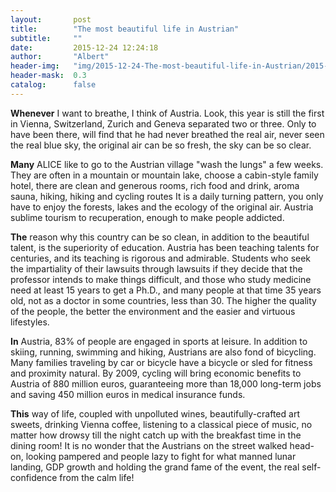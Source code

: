 ```yaml
---
layout:       post
title:        "The most beautiful life in Austrian"
subtitle:     ""
date:         2015-12-24 12:24:18
author:       "Albert"
header-img:   "img/2015-12-24-The-most-beautiful-life-in-Austrian/2015-12-24-The-most-beautiful-life-in-Austrian-h.jpg"
header-mask:  0.3
catalog:      false
---
```


**Whenever** I want to breathe, I think of Austria. Look, this year is still the first in Vienna, Switzerland, Zurich and Geneva separated two or three. Only to have been there, will find that he had never breathed the real air, never seen the real blue sky, the original air can be so fresh, the sky can be so clear.

**Many** ALICE like to go to the Austrian village "wash the lungs" a few weeks. They are often in a mountain or mountain lake, choose a cabin-style family hotel, there are clean and generous rooms, rich food and drink, aroma sauna, hiking, hiking and cycling routes It is a daily turning pattern, you only have to enjoy the forests, lakes and the ecology of the original air. Austria sublime tourism to recuperation, enough to make people addicted.

**The** reason why this country can be so clean, in addition to the beautiful talent, is the superiority of education. Austria has been teaching talents for centuries, and its teaching is rigorous and admirable. Students who seek the impartiality of their lawsuits through lawsuits if they decide that the professor intends to make things difficult, and those who study medicine need at least 15 years to get a Ph.D., and many people at that time 35 years old, not as a doctor in some countries, less than 30. The higher the quality of the people, the better the environment and the easier and virtuous lifestyles.

**In** Austria, 83% of people are engaged in sports at leisure. In addition to skiing, running, swimming and hiking, Austrians are also fond of bicycling. Many families traveling by car or bicycle have a bicycle or sled for fitness and proximity natural. By 2009, cycling will bring economic benefits to Austria of 880 million euros, guaranteeing more than 18,000 long-term jobs and saving 450 million euros in medical insurance funds.

**This** way of life, coupled with unpolluted wines, beautifully-crafted art sweets, drinking Vienna coffee, listening to a classical piece of music, no matter how drowsy till the night catch up with the breakfast time in the dining room! It is no wonder that the Austrians on the street walked head-on, looking pampered and people lazy to fight for what manned lunar landing, GDP growth and holding the grand fame of the event, the real self-confidence from the calm life!

